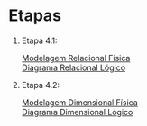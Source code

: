 # Etapas


1. Etapa 4.1:
   
    [Modelagem Relacional Física](etapa-1/modeloRelacional.sql)  
    [Diagrama Relacional Lógico](etapa-1/modeloRelacional.png)

1. Etapa 4.2:
   
    [Modelagem Dimensional Física](etapa-2/modeloDimensional.sql)  
    [Diagrama Dimensional Lógico](etapa-2/modeloDimensional.png)







